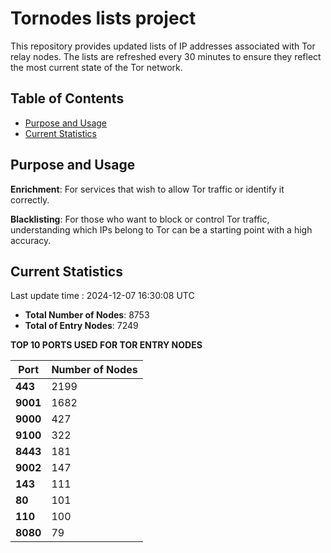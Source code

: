 # Tornodes lists project

This repository provides updated lists of IP addresses associated with Tor relay nodes. The lists are refreshed every 30 minutes to ensure they reflect the most current state of the Tor network.

## Table of Contents

- [Purpose and Usage](#purpose-and-usage)
- [Current Statistics](#current-statistics)


## Purpose and Usage

**Enrichment**: For services that wish to allow Tor traffic or identify it correctly.

**Blacklisting**: For those who want to block or control Tor traffic, understanding which IPs belong to Tor can be a starting point with a high accuracy.

## Current Statistics

Last update time : 2024-12-07 16:30:08 UTC

- **Total Number of Nodes**: 8753
- **Total of Entry Nodes**: 7249

**TOP 10 PORTS USED FOR TOR ENTRY NODES**

| **Port** | **Number of Nodes** |
|------|-----------------|
| **443**   | 2199  |
| **9001**   | 1682  |
| **9000**   | 427  |
| **9100**   | 322  |
| **8443**   | 181  |
| **9002**   | 147  |
| **143**   | 111  |
| **80**   | 101  |
| **110**   | 100  |
| **8080**   | 79  |

